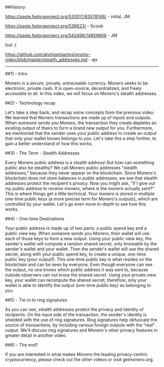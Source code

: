 ##History:

https://paste.fedoraproject.org/533517/83578148/ - initial, JM

https://paste.fedoraproject.org/536623/ - Scoob

https://paste.fedoraproject.org/542498/14859669 - JM

lost :( 

https://github.com/alvinjoelsantos/promo-video/blob/master/stealth_addresses.md - ajs

---

##1) - Intro

Monero is a secure, private, untraceable currency.
Monero seeks to be electronic, private cash.
It is open-source, decentralized, and freely accessible to all.
In this video, we will focus on Monero's stealth addresses.
 
##2) - Technology recap

Let's take a step back, and recap some concepts from the previous video.
We learned that Monero transactions are made up of inputs and outputs.
When someone sends you Monero, the transaction they create depletes an existing output of theirs to form a brand new output for you.
Furthermore, we mentioned that the sender uses your public address to create an output that only your wallet knows belongs to you.
Let's take this a step further, to gain a better understand of how this works.

##3) - The Term - Stealth Addresses

Every Monero public address is a stealth address!
But how can something public also be stealthy?
We call Monero public addresses "stealth addresses," because they never appear on the blockchain.
Since Monero's blockchain does not store balances in public addresses, we see that stealth addresses protect the recipient's privacy.
Now you might ask, "if I give out my public address to receive monero, where is the monero actually sent?"
This is where things get a little technical.
Your monero is stored in multiple one-time public keys (a more precise term for Monero's outputs), which are controlled by your wallet.
Let's go even more in-depth to see how this works.

##4) - One-time Destinations

Your public address is made up of two parts: a public spend key and a public view key.
When someone sends you Monero, their wallet will use each of those keys to form a new output.
Using your public view key, the sender's wallet will compute a random shared secret, only knowable by the sender's wallet and your wallet.
Then the sender's wallet will use the shared secret, along with your public spend key, to create a unique, one-time public key (your output!).
This one-time public key is what resides on the blockchain and can be seen by everyone.
Even though everyone can see the output, no one knows which public address it was sent to, because outside observers can not know the shared secret.
Using your private view key, your wallet can recompute the shared secret; therefore, only your wallet is able to identify the output (one-time public key) as belonging to you.
 
##5) - Tie-in to ring signatures

As you can see, stealth addresses protect the privacy and identity of recipients.
On the input side of the transaction, the sender's identity is shielded with the use of ring signatures.
Ring signatures help obfuscate the source of transactions, by including various foreign outputs with the “real” output.
We'll discuss ring signatures and Monero's other privacy features in greater detail in another video.
 
##6) - The end?

If you are interested in what makes Monero the leading privacy-centric cryptocurrency, please check out the other videos or visit getmonero.org.

